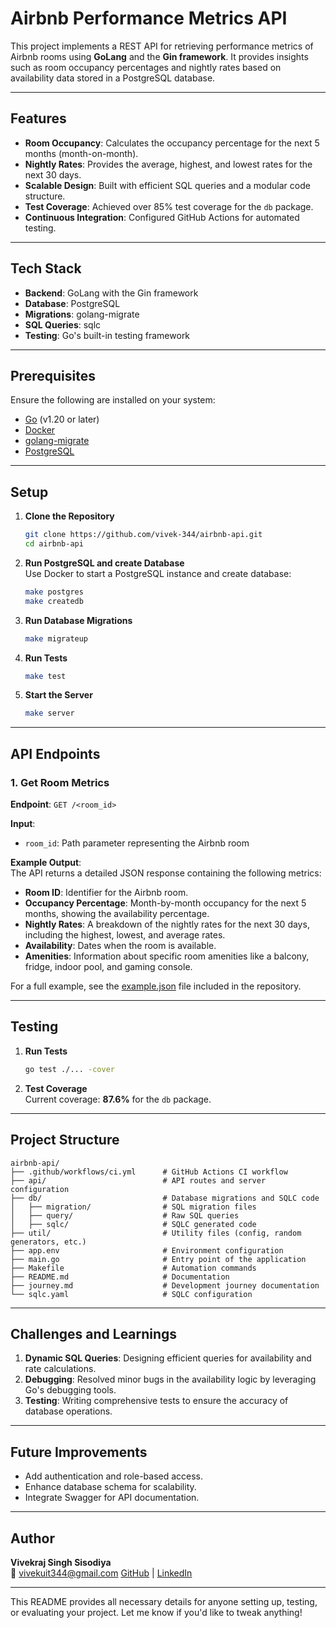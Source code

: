 # Airbnb Performance Metrics API  

This project implements a REST API for retrieving performance metrics of Airbnb rooms using **GoLang** and the **Gin framework**. It provides insights such as room occupancy percentages and nightly rates based on availability data stored in a PostgreSQL database.

---

## Features  

- **Room Occupancy**: Calculates the occupancy percentage for the next 5 months (month-on-month).  
- **Nightly Rates**: Provides the average, highest, and lowest rates for the next 30 days.  
- **Scalable Design**: Built with efficient SQL queries and a modular code structure.  
- **Test Coverage**: Achieved over 85% test coverage for the `db` package.  
- **Continuous Integration**: Configured GitHub Actions for automated testing.  

---

## Tech Stack  

- **Backend**: GoLang with the Gin framework  
- **Database**: PostgreSQL  
- **Migrations**: golang-migrate  
- **SQL Queries**: sqlc  
- **Testing**: Go's built-in testing framework  

---

## Prerequisites  

Ensure the following are installed on your system:  
- [Go](https://go.dev/doc/install) (v1.20 or later)  
- [Docker](https://docs.docker.com/get-docker/)  
- [golang-migrate](https://github.com/golang-migrate/migrate)  
- [PostgreSQL](https://www.postgresql.org/download/)  

---

## Setup  

1. **Clone the Repository**  
   ```bash
   git clone https://github.com/vivek-344/airbnb-api.git
   cd airbnb-api
   ```  

2. **Run PostgreSQL and create Database**  
   Use Docker to start a PostgreSQL instance and create database:  
   ```bash
   make postgres
   make createdb
   ```  

3. **Run Database Migrations**  
   ```bash
   make migrateup
   ```  

4. **Run Tests**  
   ```bash
   make test
   ```  

5. **Start the Server**  
   ```bash
   make server
   ```  

---

## API Endpoints  

### 1. Get Room Metrics  
**Endpoint**: `GET /<room_id>`  

**Input**:  
- `room_id`: Path parameter representing the Airbnb room  

**Example Output**:  
The API returns a detailed JSON response containing the following metrics:  
- **Room ID**: Identifier for the Airbnb room.  
- **Occupancy Percentage**: Month-by-month occupancy for the next 5 months, showing the availability percentage.  
- **Nightly Rates**: A breakdown of the nightly rates for the next 30 days, including the highest, lowest, and average rates.  
- **Availability**: Dates when the room is available.  
- **Amenities**: Information about specific room amenities like a balcony, fridge, indoor pool, and gaming console.  

For a full example, see the [example.json](https://github.com/vivek-344/airbnb-api/example.json) file included in the repository.

---

## Testing  

1. **Run Tests**  
   ```bash
   go test ./... -cover
   ```  
2. **Test Coverage**  
   Current coverage: **87.6%** for the `db` package.

---

## Project Structure  

```
airbnb-api/
├── .github/workflows/ci.yml      # GitHub Actions CI workflow
├── api/                          # API routes and server configuration
├── db/                           # Database migrations and SQLC code
│   ├── migration/                # SQL migration files
│   ├── query/                    # Raw SQL queries
│   ├── sqlc/                     # SQLC generated code
├── util/                         # Utility files (config, random generators, etc.)
├── app.env                       # Environment configuration
├── main.go                       # Entry point of the application
├── Makefile                      # Automation commands
├── README.md                     # Documentation
├── journey.md                    # Development journey documentation
└── sqlc.yaml                     # SQLC configuration
```  

---

## Challenges and Learnings  

1. **Dynamic SQL Queries**: Designing efficient queries for availability and rate calculations.  
2. **Debugging**: Resolved minor bugs in the availability logic by leveraging Go's debugging tools.  
3. **Testing**: Writing comprehensive tests to ensure the accuracy of database operations.  

---

## Future Improvements  

- Add authentication and role-based access.  
- Enhance database schema for scalability.  
- Integrate Swagger for API documentation.  

---

## Author  

**Vivekraj Singh Sisodiya**  
📧 [vivekuit344@gmail.com](mailto:vivekuit344@gmail.com)
[GitHub](https://github.com/vivek-344) | [LinkedIn](https://www.linkedin.com/in/vivek344/)  

---

This README provides all necessary details for anyone setting up, testing, or evaluating your project. Let me know if you'd like to tweak anything!